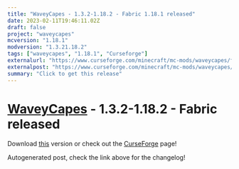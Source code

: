 ```yaml
---
title: "WaveyCapes - 1.3.2-1.18.2 - Fabric 1.18.1 released"
date: 2023-02-11T19:46:11.02Z
draft: false
project: "waveycapes"
mcversion: "1.18.1"
modversion: "1.3.21.18.2"
tags: ["waveycapes", "1.18.1", "Curseforge"]
externalurl: "https://www.curseforge.com/minecraft/mc-mods/waveycapes/files/4391959"
externalpost: "https://www.curseforge.com/minecraft/mc-mods/waveycapes/files/4391959"
summary: "Click to get this release"
---
```

# [WaveyCapes](/project/waveycapes) - 1.3.2-1.18.2 - Fabric released
Download [this](https://www.curseforge.com/minecraft/mc-mods/waveycapes/files/4391959) version or check out the [CurseForge](https://www.curseforge.com/minecraft/mc-mods/waveycapes) page!

Autogenerated post, check the link above for the changelog!
